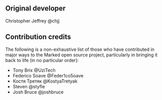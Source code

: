 ## Original developer

Christopher Jeffrey @chjj

## Contribution credits

The following is a non-exhaustive list of those who have contributed in major ways to the Marked open source project, particularly in bringing it back to life (in no particular order):

- Tony Brix @UziTech
- Federico Soave @Feder1co5oave
- Костя Третяк @KostyaTretyak
- Steven @styfle
- Josh Bruce @joshbruce